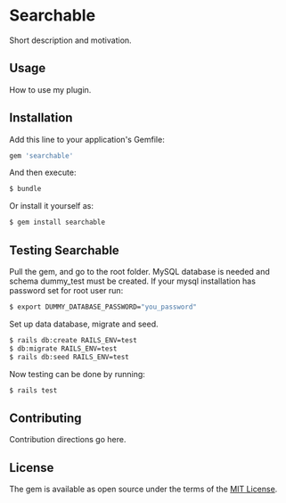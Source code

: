 # Searchable
Short description and motivation.

## Usage
How to use my plugin.

## Installation
Add this line to your application's Gemfile:

```ruby
gem 'searchable'
```

And then execute:
```bash
$ bundle
```

Or install it yourself as:
```bash
$ gem install searchable
```

## Testing Searchable

Pull the gem, and go to the root folder. MySQL database is needed and schema
dummy_test must be created. If your mysql installation has password set for
root user run:

```bash
$ export DUMMY_DATABASE_PASSWORD="you_password"
```

Set up data database, migrate and seed.

```bash
$ rails db:create RAILS_ENV=test
$ db:migrate RAILS_ENV=test
$ rails db:seed RAILS_ENV=test
```

Now testing can be done by running:

```bash
$ rails test
```

## Contributing
Contribution directions go here.

## License
The gem is available as open source under the terms of the [MIT License](https://opensource.org/licenses/MIT).
